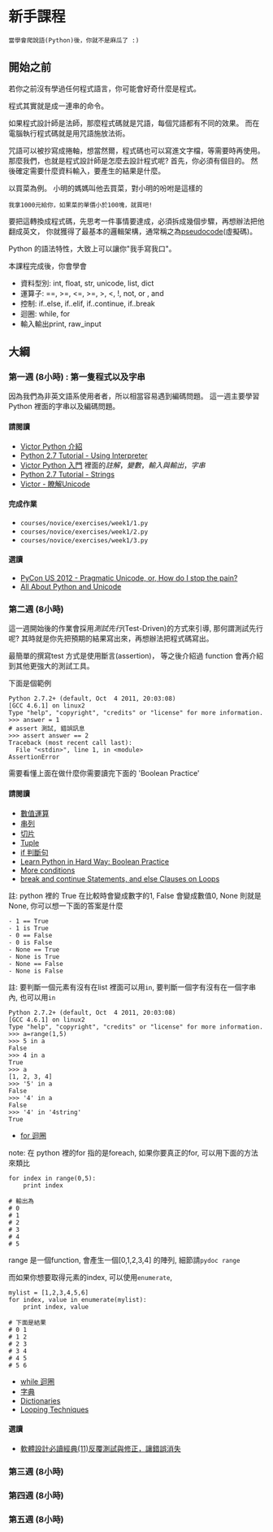 # 新手課程

	當學會爬說語(Python)後，你就不是麻瓜了 :)

## 開始之前

若你之前沒有學過任何程式語言，你可能會好奇什麼是程式。

程式其實就是成一連串的命令。

如果程式設計師是法師，那麼程式碼就是咒語，每個咒語都有不同的效果。
而在電腦執行程式碼就是用咒語施放法術。

咒語可以被抄寫成捲軸，想當然爾，程式碼也可以寫進文字檔，等需要時再使用。
那麼我們，也就是程式設計師是怎麼去設計程式呢? 首先，你必須有個目的。
然後確定需要什麼資料輸入，要產生的結果是什麼。

以買菜為例。 小明的媽媽叫他去買菜，對小明的吩咐是這樣的

	我拿1000元給你，如果菜的單價小於100塊，就買吧!

要把這轉換成程式碼，先思考一件事情要達成，必須拆成幾個步驟，再想辦法把他翻成英文，
你就獲得了最基本的邏輯架構，通常稱之為[pseudocode][1](虛擬碼)。

Python 的語法特性，大致上可以讓你"我手寫我口"。

本課程完成後，你會學會

- 資料型別: int, float, str, unicode, list, dict
- 運算子: ==, >=, <=, >=, >, <, !, not, or , and
- 控制: if..else, if..elif, if..continue, if..break
- 迴圈: while, for
- 輸入輸出print, raw_input

## 大綱

### 第一週 (8小時) : 第一隻程式以及字串

因為我們為非英文語系使用者者，所以相當容易遇到編碼問題。
這一週主要學習 Python 裡面的字串以及編碼問題。

#### 請閱讀

- [Victor Python 介紹](http://python.ez2learn.com/intro.html)
- [Python 2.7 Tutorial - Using Interpreter](http://docs.python.org/tutorial/interpreter.html)
- [Victor Python 入門][1] 裡面的*註解*，*變數*，*輸入與輸出*，*字串*
- [Python 2.7 Tutorial - Strings](http://docs.python.org/tutorial/introduction.html#strings)
- [Victor - 瞭解Unicode](http://python.ez2learn.com/basic/unicode.html)

#### 完成作業

- `courses/novice/exercises/week1/1.py`
- `courses/novice/exercises/week1/2.py`
- `courses/novice/exercises/week1/3.py`

#### 選讀

- [PyCon US 2012 - Pragmatic Unicode, or, How do I stop the pain?](http://pyvideo.org/video/948/pragmatic-unicode-or-how-do-i-stop-the-pain)
- [All About Python and Unicode](http://boodebr.org/main/python/all-about-python-and-unicode)

### 第二週 (8小時)

這一週開始後的作業會採用*測試先行*(Test-Driven)的方式來引導, 那何謂測試先行呢?
其時就是你先把預期的結果寫出來，再想辦法把程式碼寫出。

最簡單的撰寫test 方式是使用斷言(assertion)，
等之後介紹過 function 會再介紹到其他更強大的測試工具。

下面是個範例

```
Python 2.7.2+ (default, Oct  4 2011, 20:03:08)
[GCC 4.6.1] on linux2
Type "help", "copyright", "credits" or "license" for more information.
>>> answer = 1
# assert 測試, 錯誤訊息
>>> assert answer == 2
Traceback (most recent call last):
  File "<stdin>", line 1, in <module>
AssertionError
```

需要看懂上面在做什麼你需要讀完下面的 'Boolean Practice'

#### 請閱讀

- [數值運算](http://ez2learn.com/index.php/python-tutorials/python-tutorials/165-2009-02-11-13-09-18)
- [串列](http://ez2learn.com/index.php/python-tutorials/python-tutorials/166-list)
- [切片](http://ez2learn.com/index.php/python-tutorials/python-tutorials/167-slice)
- [Tuple](http://caterpillar.onlyfun.net/Gossip/Python/TupleType.html)
- [if 判斷句](http://ez2learn.com/index.php/python-tutorials/python-tutorials/171-if)
- [Learn Python in Hard Way: Boolean Practice](http://learnpythonthehardway.org/book/ex28.html)
- [More conditions](http://docs.python.org/tutorial/datastructures.html#more-on-conditions)
- [break and continue Statements, and else Clauses on Loops](http://docs.python.org/tutorial/controlflow.html#break-and-continue-statements-and-else-clauses-on-loops)

註: python 裡的 True 在比較時會變成數字的1, False 會變成數值0, None 則就是 None, 你可以想一下面的答案是什麼

	- 1 == True
	- 1 is True
	- 0 == False
	- 0 is False
	- None == True
	- None is True
	- None == False
	- None is False

註: 要判斷一個元素有沒有在list 裡面可以用`in`, 要判斷一個字有沒有在一個字串內, 也可以用`in`

	Python 2.7.2+ (default, Oct  4 2011, 20:03:08)
	[GCC 4.6.1] on linux2
	Type "help", "copyright", "credits" or "license" for more information.
	>>> a=range(1,5)
	>>> 5 in a
	False
	>>> 4 in a
	True
	>>> a
	[1, 2, 3, 4]
	>>> '5' in a
	False
	>>> '4' in a
	False
	>>> '4' in '4string'
	True


- [for 迴圈](http://ez2learn.com/index.php/python-tutorials/python-tutorials/172-for)

note: 在 python 裡的for 指的是foreach, 如果你要真正的for, 可以用下面的方法來類比

	for index in range(0,5):
		print index

	# 輸出為
	# 0
	# 1
	# 2
	# 3
	# 4
	# 5

range 是一個function, 會產生一個[0,1,2,3,4] 的陣列, 細節請`pydoc range`

而如果你想要取得元素的index, 可以使用`enumerate`,

	mylist = [1,2,3,4,5,6]
	for index, value in enumerate(mylist):
		print index, value

	# 下面是結果
	# 0 1
	# 1 2
	# 2 3
	# 3 4
	# 4 5
	# 5 6

- [while 迴圈](http://ez2learn.com/index.php/python-tutorials/python-tutorials/173-while)
- [字典](http://ez2learn.com/index.php/python-tutorials/python-tutorials/168-dictionary)
- [Dictionaries](http://docs.python.org/tutorial/datastructures.html#dictionaries)
- [Looping Techniques](http://docs.python.org/tutorial/datastructures.html#looping-techniques)

#### 選讀

- [軟體設計必讀經典(11)反覆測試與修正，讓錯誤消失](http://www.ithome.com.tw/itadm/article.php?c=47536)

### 第三週 (8小時)

### 第四週 (8小時)

### 第五週 (8小時)

[1]: https://en.wikipedia.org/wiki/Pseudocode
[2]: http://ez2learn.com/index.php/python-tutorials/python-tutorials
[3]: http://python.ez2learn.com/basic.html
